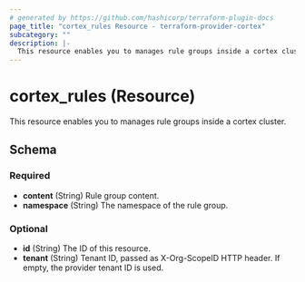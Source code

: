 ```yaml
---
# generated by https://github.com/hashicorp/terraform-plugin-docs
page_title: "cortex_rules Resource - terraform-provider-cortex"
subcategory: ""
description: |-
  This resource enables you to manages rule groups inside a cortex cluster.
---
```


# cortex_rules (Resource)

This resource enables you to manages rule groups inside a cortex cluster.



<!-- schema generated by tfplugindocs -->
## Schema

### Required

- **content** (String) Rule group content.
- **namespace** (String) The namespace of the rule group.

### Optional

- **id** (String) The ID of this resource.
- **tenant** (String) Tenant ID, passed as X-Org-ScopeID HTTP header. If empty, the provider tenant ID is used.


